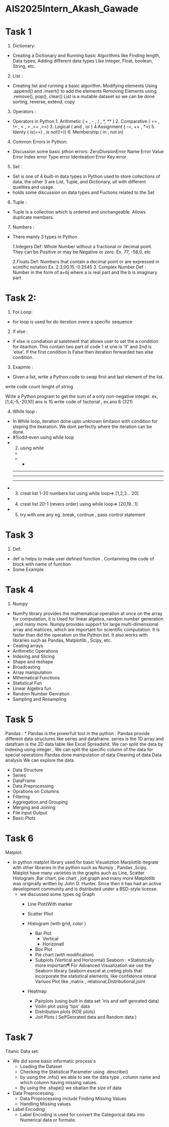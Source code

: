 # AIS2025Intern_Akash_Gawade
# Task 1
1) Dictionary:
  - Creating a Dictionary and Running basic Algorithms like Finding length, Data types, Adding different data types Like Integer, Float, boolean, String, etc.
2) LIst :
  - Creating list and running a basic algorithm. Modifying elements
  	Using .append() and .insert() to add the elements
  	Removing Elements using .remove(), pop(), clear()
  	List is a mutable dataset so we can be done sorting, reverse, extend, copy
3) Operators :
  - Operators in Python
	     1. Arithmetic ( + , - , / , *, ** )
	     2. Comparative ( == , != , < , > ,<= ,>=)
	     3. Logical ( and , or )
	     4.Assignment ( -=, += , *=)
	     5. Identy ( is(==) , is not(!=))
	     6. Membership ( in , not in)
4) Common Errors in Python:
  - Discussion some basic pthon errors:
  		ZeroDivisionError
		Name Error
		Value Error
		Index error
		Type error
		Identeation Error
		Key error
5) Set :
- Set is one of 4 built-in data types in Python used to store collections of data, the other 3 are List, Tuple, and Dictionary, all with different qualities and usage.
- holds some discussion on data types and Fuctions related to  the Set
6) Tuple :
- Tuple is a collection which is ordered and unchangeable. Allows duplicate members.
  
7) Numbers :
- There mainly 3 types in Python

	1.Integers
	    Def: Whole Number without a fractional or decimal point. They can be Positive or may be Negative or zero. Ex. 77, -58,0, etc
	    
	2.Floats
	    Def: Numbers that contain a decimal point or are expressed in scintific notation 
	    Ex. 2.3,00.15.-0.2545
	3. Complex Number
	    Def : Number in the form of a+bj where a is real part and the b is imaginary part


# Task 2:
1) For Loop:
- for loop is used for do iterstion overe a specific sequence

2) If else :
- if else is condiation al satetment that allows user to set the a condition for iteartion.
This contain two part of code 1 st one is 'if' and 2nd is 'else'.
If the first condition Is False then iteration forwarded two else condition.

3) Exapmle :
- Given a list, write a Python code to swap first and last element of the list.

write code count lenght of string

Write a Python program to get the sum of a only non-negative integer. ex, [1,4,-5,-20,10] ans is 15
write code of factorial , ex.ans 6 (321)


4) While loop :
- In While loop, iteration done upto unknown limitaion with condition for stoping the itearation. We dont perfectly where the iteration can be done.
- #1)odd-even using while loop 
- 2) using while
	* 
	* *
	* * *
	* * * *
	* * * * *
- 3) creat list 1-20 numbers list using while loop=> [1,2,3... 20]
- 4)  creat list 20-1 (revers order) using while loop=> [20,19...1]
- 5) try with one any eg. break, contnue , pass control statement
# Task 3
1) Def:
  * def is helps to make user defined function . Containning the code of block with name of function
* Some Example
# Task 4
1) Numpy
* NumPy library provides the mathematical operation at once on the array for computation, it is Used for linear algebra, random number generation , and many more. Numpy provides support for large multi-dimensional array and matrices, which are important for scientific computation. It is faster than did the operation on the Python list. It also works with libraries such as Pandas, Matplotlib , Scipy, etc.
* Ceating arrays
* Arithmetic Operations
* Indexing and Slicing
* Shape and reshape
* Broadcasting
* Array manipulation
* Mthematical Functions
* Statistical Fun
* Linear Algebra fun
* Random Number Genration
* Sampling and Resampling

# Task 5
Pandas :
	* Pandas is the powerfull tool in the python . Pandas provide different data structures like series and dataframe. series is the 1D array and datafram is the 2D data table like Excel Spreadshit. We can spliit the data by indexing using integer , We can split the specific column of the data for special operations
	Pandas done manipulation of data
	Cleaning of data
	Data analysis
	We can explore the data
 * Data Structure
 * Series
 * DataFrame
 * Data Preprocessing
 * Oprations on Columns
 * Filtering
 * Aggregation and  Grouping
 * Merging and Joining
 * File input Output
 * Basic Plots
# Task 6
Matplot:
* In python matplot library used for basic Visualiztion
Marplotlib itegrate with other libraries in the python such as Numpy , Pandas ,Scipy.
Matplot have many varieties in the graphs auch as Line, Scatter Histogram ,Bar chart, pie chart , joit graph and many more
Matplotlib was originally written by John D. Hunter. Since then it has had an active development community and is distributed under a BSD-style license.
  * we discussed some types og Graph
	  * Line Plot(With marker
 	  *  Scatter Pliot
   	  * Histogram (with grid, color )
    	  * Bar Plot
    		* Vertical
        	* Horizonatl
          * Box Plot
          * Pie chart (with modification)
          *  Subplots (Vertical and Horizontal)
Seaborn :
*Statistically more important¶
For Advanced Visualization we use the Seaborn library
Seaborn esxcel at creting plots that incorporate the statistical elements, like confidence interal
Variuos Plot like ,matrix , relational,Distributional,joint

  	  *  Heatmap
          * Pairplots (using built in data set 'iris and self genrated data)
          * Voilin plot using 'tips' data
          * Distribution plots (KDE plots)
          * Joit Plots ( SelfGenrated data and Random data )

# Task 7
Titanic Data set:
 * We did some basic informatic process's
   	* Loading the Dataset
   	* Checking the Statistical Parameter using .describe()
   	* by using the .info() we able to see the data type , column name  and which column having missing values.
   	* By using the .shape() we obatian the size of data
* Data Preprocessing
	* Data Proprocessing include Finding Missing Values
	* Handling Missing values
* Label Encoding
  	* Label Encoding is used for convert the Categorical data into Numerical data or formate.
